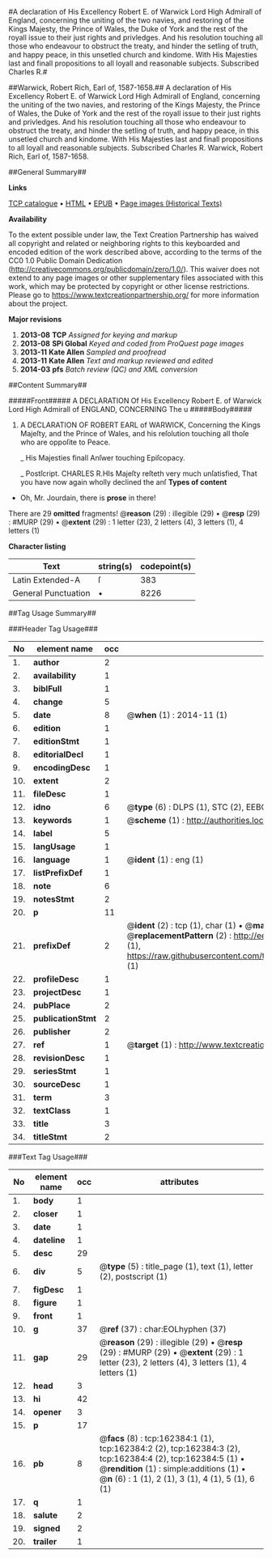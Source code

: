 #A declaration of His Excellency Robert E. of Warwick Lord High Admirall of England, concerning the uniting of the two navies, and restoring of the Kings Majesty, the Prince of Wales, the Duke of York and the rest of the royall issue to their just rights and privledges. And his resolution touching all those who endeavour to obstruct the treaty, and hinder the setling of truth, and happy peace, in this unsetled church and kindome. With His Majesties last and finall propositions to all loyall and reasonable subjects. Subscribed Charles R.#

##Warwick, Robert Rich, Earl of, 1587-1658.##
A declaration of His Excellency Robert E. of Warwick Lord High Admirall of England, concerning the uniting of the two navies, and restoring of the Kings Majesty, the Prince of Wales, the Duke of York and the rest of the royall issue to their just rights and privledges. And his resolution touching all those who endeavour to obstruct the treaty, and hinder the setling of truth, and happy peace, in this unsetled church and kindome. With His Majesties last and finall propositions to all loyall and reasonable subjects. Subscribed Charles R.
Warwick, Robert Rich, Earl of, 1587-1658.

##General Summary##

**Links**

[TCP catalogue](http://www.ota.ox.ac.uk/tcp/)  • 
[HTML](http://tei.it.ox.ac.uk/tcp/Texts-HTML/free/A74/A74802.html)  • 
[EPUB](http://tei.it.ox.ac.uk/tcp/Texts-EPUB/free/A74/A74802.epub) • 
[Page images (Historical Texts)](https://historicaltexts.jisc.ac.uk/eebo-99864952e)

**Availability**

To the extent possible under law, the Text Creation Partnership has waived all copyright and related or neighboring rights to this keyboarded and encoded edition of the work described above, according to the terms of the CC0 1.0 Public Domain Dedication (http://creativecommons.org/publicdomain/zero/1.0/). This waiver does not extend to any page images or other supplementary files associated with this work, which may be protected by copyright or other license restrictions. Please go to https://www.textcreationpartnership.org/ for more information about the project.

**Major revisions**

1. __2013-08__ __TCP__ *Assigned for keying and markup*
1. __2013-08__ __SPi Global__ *Keyed and coded from ProQuest page images*
1. __2013-11__ __Kate Allen__ *Sampled and proofread*
1. __2013-11__ __Kate Allen__ *Text and markup reviewed and edited*
1. __2014-03__ __pfs__ *Batch review (QC) and XML conversion*

##Content Summary##

#####Front#####
A DECLARATION Of His Excellency Robert E. of Warwick Lord High Admirall of ENGLAND, CONCERNING The u
#####Body#####

1. A DECLARATION OF ROBERT EARL of WARWICK, Concerning the Kings Majeſty, and the Prince of Wales, and his reſolution touching all thoſe who are oppoſite to Peace.

    _ His Majesties finall Anſwer touching Epiſcopacy.

    _ Postſcript.
CHARLES R.HIs Majeſty reſteth very much unſatisfied, That you have now again wholly declined the anſ
**Types of content**

  * Oh, Mr. Jourdain, there is **prose** in there!

There are 29 **omitted** fragments! 
 @__reason__ (29) : illegible (29)  •  @__resp__ (29) : #MURP (29)  •  @__extent__ (29) : 1 letter (23), 2 letters (4), 3 letters (1), 4 letters (1)

**Character listing**


|Text|string(s)|codepoint(s)|
|---|---|---|
|Latin Extended-A|ſ|383|
|General Punctuation|•|8226|

##Tag Usage Summary##

###Header Tag Usage###

|No|element name|occ|attributes|
|---|---|---|---|
|1.|__author__|2||
|2.|__availability__|1||
|3.|__biblFull__|1||
|4.|__change__|5||
|5.|__date__|8| @__when__ (1) : 2014-11 (1)|
|6.|__edition__|1||
|7.|__editionStmt__|1||
|8.|__editorialDecl__|1||
|9.|__encodingDesc__|1||
|10.|__extent__|2||
|11.|__fileDesc__|1||
|12.|__idno__|6| @__type__ (6) : DLPS (1), STC (2), EEBO-CITATION (1), PROQUEST (1), VID (1)|
|13.|__keywords__|1| @__scheme__ (1) : http://authorities.loc.gov/ (1)|
|14.|__label__|5||
|15.|__langUsage__|1||
|16.|__language__|1| @__ident__ (1) : eng (1)|
|17.|__listPrefixDef__|1||
|18.|__note__|6||
|19.|__notesStmt__|2||
|20.|__p__|11||
|21.|__prefixDef__|2| @__ident__ (2) : tcp (1), char (1)  •  @__matchPattern__ (2) : ([0-9\-]+):([0-9IVX]+) (1), (.+) (1)  •  @__replacementPattern__ (2) : http://eebo.chadwyck.com/downloadtiff?vid=$1&page=$2 (1), https://raw.githubusercontent.com/textcreationpartnership/Texts/master/tcpchars.xml#$1 (1)|
|22.|__profileDesc__|1||
|23.|__projectDesc__|1||
|24.|__pubPlace__|2||
|25.|__publicationStmt__|2||
|26.|__publisher__|2||
|27.|__ref__|1| @__target__ (1) : http://www.textcreationpartnership.org/docs/. (1)|
|28.|__revisionDesc__|1||
|29.|__seriesStmt__|1||
|30.|__sourceDesc__|1||
|31.|__term__|3||
|32.|__textClass__|1||
|33.|__title__|3||
|34.|__titleStmt__|2||


###Text Tag Usage###

|No|element name|occ|attributes|
|---|---|---|---|
|1.|__body__|1||
|2.|__closer__|1||
|3.|__date__|1||
|4.|__dateline__|1||
|5.|__desc__|29||
|6.|__div__|5| @__type__ (5) : title_page (1), text (1), letter (2), postscript (1)|
|7.|__figDesc__|1||
|8.|__figure__|1||
|9.|__front__|1||
|10.|__g__|37| @__ref__ (37) : char:EOLhyphen (37)|
|11.|__gap__|29| @__reason__ (29) : illegible (29)  •  @__resp__ (29) : #MURP (29)  •  @__extent__ (29) : 1 letter (23), 2 letters (4), 3 letters (1), 4 letters (1)|
|12.|__head__|3||
|13.|__hi__|42||
|14.|__opener__|3||
|15.|__p__|17||
|16.|__pb__|8| @__facs__ (8) : tcp:162384:1 (1), tcp:162384:2 (2), tcp:162384:3 (2), tcp:162384:4 (2), tcp:162384:5 (1)  •  @__rendition__ (1) : simple:additions (1)  •  @__n__ (6) : 1 (1), 2 (1), 3 (1), 4 (1), 5 (1), 6 (1)|
|17.|__q__|1||
|18.|__salute__|2||
|19.|__signed__|2||
|20.|__trailer__|1||
